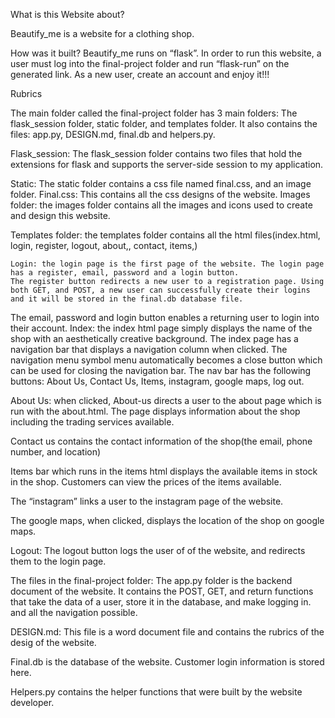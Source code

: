 What is this Website about?

Beautify_me is a website for a clothing shop.


How was it built?
Beautify_me runs on “flask”. In order to run this website, a user must log into the final-project folder and run “flask-run” on the generated link. As a new user, create an account and enjoy it!!!

Rubrics

The main folder called the final-project folder has 3 main folders: The flask_session folder, static folder, and templates folder. It also contains the files: app.py, DESIGN.md, final.db and helpers.py.

Flask_session: The flask_session folder contains two files that hold the extensions for flask and supports the server-side session to my application.

Static: The static folder contains a css file named final.css, and an image folder.
    Final.css: This contains all the css designs of the website.
   Images folder: the images folder contains all the images and icons used to create
       and     design this website.

 Templates folder: the templates folder contains all the html files(index.html, login, register, logout, about,, contact, items,)

    Login: the login page is the first page of the website. The login page has a register, email, password and a login button.
    The register button redirects a new user to a registration page. Using both GET, and POST, a new user can successfully create their logins and it will be stored in the final.db database file.
    
   The email, password and login button enables a returning user to login into their account.
  Index: the index html page simply displays the name of the shop with an aesthetically creative background.
      The index page has a navigation bar that displays a navigation column when clicked. The navigation menu symbol menu automatically becomes a close button which can be used for closing the navigation bar. The nav bar has the following buttons: About Us, Contact Us, Items, instagram, google maps, log out.

About Us: when clicked, About-us directs a user to the about page which is run with the about.html. The page displays information about the shop including the trading services available.

Contact us contains the contact information of the shop(the email, phone number, and location)

Items bar which runs in the items html displays the available items in stock in the shop. Customers can view the prices of the items available.

The “instagram” links a  user to the instagram page of the website.

The google maps, when clicked, displays the location of the shop on google maps.

Logout: The logout button logs the user of of the website, and redirects them to the login page.

The files in the final-project folder: The app.py folder is the backend document of the website. It contains the POST, GET, and return functions that take the data of a user, store it
in the database, and make logging in. and all the navigation possible.

DESIGN.md: This file is a word document file and contains the rubrics of the desig of the website.

Final.db is the database of the website. Customer login information is stored here.

Helpers.py contains the helper functions that were built by the website developer.

